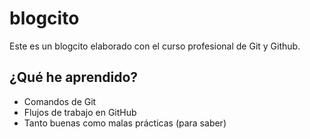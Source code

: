 # blogcito

Este es un blogcito elaborado con el curso profesional de Git y Github.

## ¿Qué he aprendido?
* Comandos de Git
* Flujos de trabajo en GitHub
* Tanto buenas como malas prácticas (para saber)